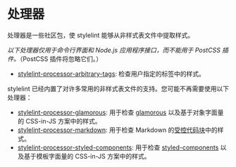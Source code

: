 # 处理器

处理器是一些社区包，使 stylelint 能够从非样式表文件中提取样式。

*以下处理器仅用于命令行界面和 Node.js 应用程序接口，而不能用于 PostCSS 插件。*（PostCSS 插件将忽略它们。）

-   [stylelint-processor-arbitrary-tags](https://github.com/mapbox/stylelint-processor-arbitrary-tags): 检查用户指定的标签中的样式。

stylelint 已经内置了对许多常用的非样式表文件的支持。您可能不再需要使用以下处理器：

-   [stylelint-processor-glamorous](https://github.com/zabute/stylelint-processor-glamorous): 用于检查 [glamorous](https://github.com/paypal/glamorous) 以及基于对象字面量的 CSS-in-JS 方案中的样式。
-   [stylelint-processor-markdown](https://github.com/mapbox/stylelint-processor-markdown): 用于检查 Markdown 的[受控代码块](https://help.github.com/articles/creating-and-highlighting-code-blocks/)中的样式。
-   [stylelint-processor-styled-components](https://github.com/styled-components/stylelint-processor-styled-components): 用于检查 [styled-components](https://styled-components.com) 以及基于模板字面量的 CSS-in-JS 方案中的样式。
